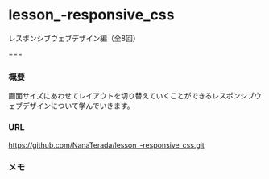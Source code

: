# lesson_-responsive_css


レスポンシブウェブデザイン編（全8回）

===

### 概要
画面サイズにあわせてレイアウトを切り替えていくことができるレスポンシブウェブデザインについて学んでいきます。

### URL
https://github.com/NanaTerada/lesson_-responsive_css.git

### メモ
